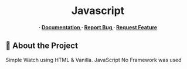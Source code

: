 <div align='center'>

<h1>Javascript</h1>
<h4> <span> · </span> <a href="https://github.com/Khaled-Youssef/JavaScript Analog Clock/blob/master/README.md"> Documentation </a> <span> · </span> <a href="https://github.com/Khaled-Youssef/JavaScript Analog Clock/issues"> Report Bug </a> <span> · </span> <a href="https://github.com/Khaled-Youssef/JavaScript Analog Clock/issues"> Request Feature </a> </h4>


</div>

## :star2: About the Project
Simple Watch using HTML & Vanilla. JavaScript
No Framework was used
